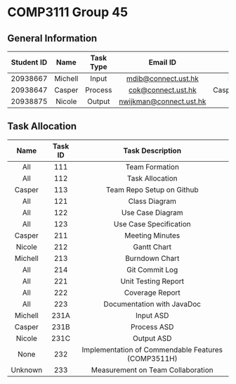# COMP3111 Group 45

## General Information

| **Student ID** | **Name** 	| **Task Type** 	|       **Email ID**      	|    **Github ID**   	| **Dev Branch** 	|
|:--------------:|:--------:	|:-------------:	|:-----------------------:	|:------------------:	|:--------------:	|
|    20938667    |  Michell 	|     Input     	|   mdib@connect.ust.hk   	|     MichellDib     	|      Input     	|
|    20938647    |  Casper    |    Process    	|    cok@connect.ust.hk   	| CasperKristiansson 	|     Process    	|
|    20938875    |  Nicole  	|     Output      |  nwijkman@connect.ust.hk 	|      NicoleWij     	|     Output     	|

## Task Allocation
|  **Name** 	|  **Task ID** 	|                **Task Description**               	|
|:---------:	|:------------:	|:--------------------------------------------------:	|
| All       	| 111          	| Team Formation                                     	|
| All       	| 112          	| Task Allocation                                    	|
| Casper    	| 113          	| Team Repo Setup on Github                          	|
| All       	| 121          	| Class Diagram                                      	|
| All       	| 122          	| Use Case Diagram                                   	|
| All       	| 123          	| Use Case Specification                             	|
| Casper    	| 211          	| Meeting Minutes                                    	|
| Nicole    	| 212          	| Gantt Chart                                        	|
| Michell   	| 213          	| Burndown Chart                                     	|
| All       	| 214          	| Git Commit Log                                     	|
| All       	| 221          	| Unit Testing Report                                	|
| All       	| 222          	| Coverage Report                                    	|
| All       	| 223          	| Documentation with JavaDoc                         	|
| Michell   	| 231A         	| Input ASD                                          	|
| Casper    	| 231B         	| Process ASD                                        	|
| Nicole    	| 231C         	| Output ASD                                         	|
| None      	| 232          	| Implementation of Commendable Features (COMP3511H) 	|
| Unknown   	| 233          	| Measurement on Team Collaboration                  	|
